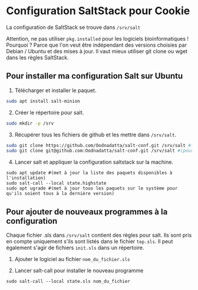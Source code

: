 # Configuration SaltStack pour Cookie

La configuration de SaltStack se trouve dans `/srv/salt`

Attention, ne pas utiliser `pkg.installed` pour les logiciels bioinformatiques ! Pourquoi ? Parce que l'on veut être indépendant des versions choisies par Debian / Ubuntu et des mises à jour. Il vaut mieux utiliser git clone ou wget dans les règles SaltStack.

## Pour installer ma configuration Salt sur Ubuntu
1) Télécharger et installer le paquet.
```sh
sudo apt install salt-minion
```

2) Créer le répertoire pour salt.
```sh
sudo mkdir -p /srv
```

3) Récupérer tous les fichiers de github et les mettre dans `/srv/salt`.
```sh
sudo git clone https://github.com/Oodnadatta/salt-conf.git /srv/salt #(pour les autres)
sudo git clone git@github.com:Oodnadatta/salt-conf.git /srv/salt #(pour moi)
```
4) Lancer salt et appliquer la configuration saltstack sur la machine.
```
sudo apt update #(met à jour la liste des paquets disponibles à l'installation)
sudo salt-call --local state.highstate
sudo apt ugrade #(met à jour tous les paquets sur le système pour qu'ils soient tous à la dernière version)
```

## Pour ajouter de nouveaux programmes à la configuration
Chaque fichier .sls dans `/srv/salt` contient des règles pour salt. Ils sont pris en compte uniquement s'ils sont listés dans le fichier `top.sls`.
Il peut également s'agir de fichiers `init.sls` dans un répertoire.

1) Ajouter le logiciel au fichier `nom_du_fichier.sls`

2) Lancer salt-call pour installer le nouveau programme
```
sudo salt-call --local state.sls nom_du_fichier
```

